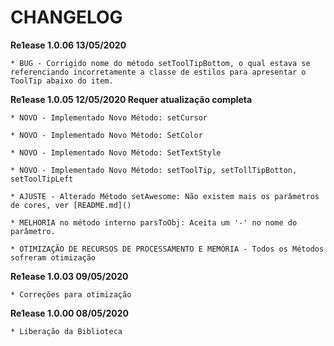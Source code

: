 # CHANGELOG

**Re1ease 1.0.06 13/05/2020** 

    * BUG - Corrigido nome do método setToolTipBottom, o qual estava se referenciando incorretamente a classe de estilos para apresentar o ToolTip abaixo do item.


**Re1ease 1.0.05 12/05/2020 Requer atualização completa** 

    * NOVO - Implementado Novo Método: setCursor 

    * NOVO - Implementado Novo Método: SetColor

    * NOVO - Implementado Novo Método: SetTextStyle

    * NOVO - Implementado Novo Método: setToolTip, setTollTipBotton, setToolTipLeft

    * AJUSTE - Alterado Método setAwesome: Não existem mais os parâmetros de cores, ver [README.md]()

    * MELHORIA no método interno parsToObj: Aceita um '-' no nome do parâmetro.

    * OTIMIZAÇÃO DE RECURSOS DE PROCESSAMENTO E MEMÓRIA - Todos os Métodos sofreram otimização

**Re1ease 1.0.03 09/05/2020** 

    * Correções para otimização

**Re1ease 1.0.00  08/05/2020**

    * Liberação da Biblioteca